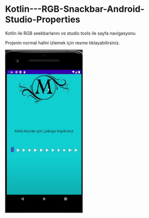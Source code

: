 # Kotlin---RGB-Snackbar-Android-Studio-Properties
Kotlin ile RGB seekbarlarını ve studio tools ile sayfa navigasyonu 


Projenin normal halini izlemek için resme tıklayabilirsiniz.

[<img src="https://github.com/Muhammed-Enes-SARICA/Kotlin---RGB-Snackbar-Android-Studio-Properties/blob/main/temsili.png" width="50%">](https://www.youtube.com/watch?v=PD2zt8xEQQg )
